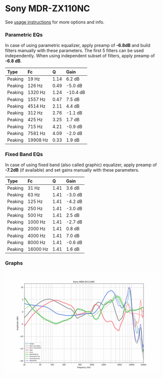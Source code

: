 # Sony MDR-ZX110NC
See [usage instructions](https://github.com/jaakkopasanen/AutoEq#usage) for more options and info.

### Parametric EQs
In case of using parametric equalizer, apply preamp of **-6.8dB** and build filters manually
with these parameters. The first 5 filters can be used independently.
When using independent subset of filters, apply preamp of **-6.8 dB**.

| Type    | Fc       |    Q | Gain     |
|:--------|:---------|:-----|:---------|
| Peaking | 19 Hz    | 1.14 | 6.2 dB   |
| Peaking | 126 Hz   | 0.49 | -5.0 dB  |
| Peaking | 1320 Hz  | 1.24 | -10.4 dB |
| Peaking | 1557 Hz  | 0.47 | 7.5 dB   |
| Peaking | 4514 Hz  | 2.11 | 4.4 dB   |
| Peaking | 312 Hz   | 2.76 | -1.1 dB  |
| Peaking | 425 Hz   | 3.25 | 1.7 dB   |
| Peaking | 715 Hz   | 4.21 | -0.9 dB  |
| Peaking | 7581 Hz  | 4.09 | -2.0 dB  |
| Peaking | 19908 Hz | 0.33 | 1.9 dB   |

### Fixed Band EQs
In case of using fixed band (also called graphic) equalizer, apply preamp of **-7.2dB**
(if available) and set gains manually with these parameters.

| Type    | Fc       |    Q | Gain    |
|:--------|:---------|:-----|:--------|
| Peaking | 31 Hz    | 1.41 | 3.6 dB  |
| Peaking | 63 Hz    | 1.41 | -3.0 dB |
| Peaking | 125 Hz   | 1.41 | -4.2 dB |
| Peaking | 250 Hz   | 1.41 | -3.0 dB |
| Peaking | 500 Hz   | 1.41 | 2.5 dB  |
| Peaking | 1000 Hz  | 1.41 | -2.7 dB |
| Peaking | 2000 Hz  | 1.41 | 0.8 dB  |
| Peaking | 4000 Hz  | 1.41 | 7.0 dB  |
| Peaking | 8000 Hz  | 1.41 | -0.6 dB |
| Peaking | 16000 Hz | 1.41 | 1.6 dB  |

### Graphs
![](./Sony%20MDR-ZX110NC.png)